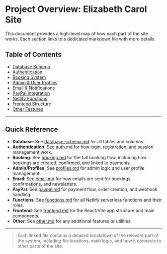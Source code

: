 # Project Overview: Elizabeth Carol Site

This document provides a high-level map of how each part of the site works. Each section links to a dedicated markdown file with more details.

## Table of Contents

- [Database Schema](./database-schema.md)
- [Authentication](./auth.md)
- [Booking System](./booking.md)
- [Admin & User Profiles](./profiles.md)
- [Email & Notifications](./email.md)
- [PayPal Integration](./paypal.md)
- [Netlify Functions](./functions.md)
- [Frontend Structure](./frontend.md)
- [Other Features](./other.md)

---

## Quick Reference

- **Database**: See [database-schema.md](./database-schema.md) for all tables and columns.
- **Authentication**: See [auth.md](./auth.md) for how login, registration, and session management work.
- **Booking**: See [booking.md](./booking.md) for the full booking flow, including how bookings are created, confirmed, and linked to payments.
- **Admin/Profiles**: See [profiles.md](./profiles.md) for admin logic and user profile management.
- **Email**: See [email.md](./email.md) for how emails are sent for bookings, confirmations, and newsletters.
- **PayPal**: See [paypal.md](./paypal.md) for payment flow, order creation, and webhook handling.
- **Functions**: See [functions.md](./functions.md) for all Netlify serverless functions and their roles.
- **Frontend**: See [frontend.md](./frontend.md) for the React/Vite app structure and main components.
- **Other**: See [other.md](./other.md) for any additional features or utilities.

---

> Each linked file contains a detailed breakdown of the relevant part of the system, including file locations, main logic, and how it connects to other parts of the site. 